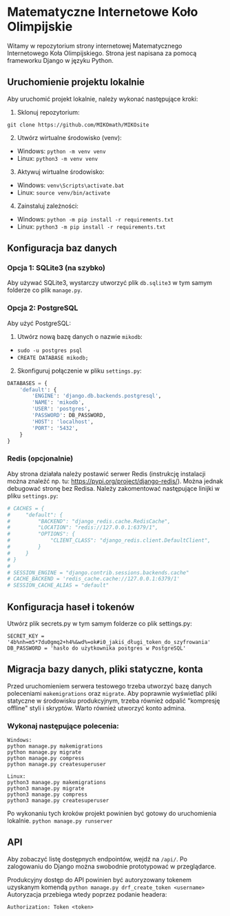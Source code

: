 # Matematyczne Internetowe Koło Olimpijskie

Witamy w repozytorium strony internetowej Matematycznego Internetowego Koła Olimpijskiego. Strona jest napisana za pomocą frameworku Django w języku Python.

## Uruchomienie projektu lokalnie

Aby uruchomić projekt lokalnie, należy wykonać następujące kroki:

1. Sklonuj repozytorium:

``git clone https://github.com/MIKOmath/MIKOsite``

2. Utwórz wirtualne środowisko (venv):
- Windows: `python -m venv venv`
- Linux: `python3 -m venv venv`

3. Aktywuj wirtualne środowisko:
- Windows: `venv\Scripts\activate.bat`
- Linux: `source venv/bin/activate`

4. Zainstaluj zależności:
- Windows: `python -m pip install -r requirements.txt`
- Linux: `python3 -m pip install -r requirements.txt`

## Konfiguracja baz danych

### Opcja 1: SQLite3 (na szybko)
Aby używać SQLite3, wystarczy utworzyć plik `db.sqlite3` w tym samym folderze co plik `manage.py`.

### Opcja 2: PostgreSQL
Aby użyć PostgreSQL:

1. Utwórz nową bazę danych o nazwie `mikodb`:
- ``sudo -u postgres psql``
- ``CREATE DATABASE mikodb;``
2. Skonfiguruj połączenie w pliku `settings.py`:
```python
DATABASES = {
    'default': {
        'ENGINE': 'django.db.backends.postgresql',
        'NAME': 'mikodb',
        'USER': 'postgres',
        'PASSWORD': DB_PASSWORD,
        'HOST': 'localhost',
        'PORT': '5432',
    }
}
```

### Redis (opcjonalnie)
Aby strona działała należy postawić serwer Redis (instrukcję instalacji można znaleźć np. tu: https://pypi.org/project/django-redis/). Można jednak debugować stronę bez Redisa. 
Należy zakomentować następujące linijki w pliku `settings.py`:
```python
# CACHES = {
#     "default": {
#         "BACKEND": "django_redis.cache.RedisCache",
#         "LOCATION": "redis://127.0.0.1:6379/1",
#         "OPTIONS": {
#             "CLIENT_CLASS": "django_redis.client.DefaultClient",
#         }
#     }
# }
# 
# SESSION_ENGINE = "django.contrib.sessions.backends.cache"
# CACHE_BACKEND = 'redis_cache.cache://127.0.0.1:6379/1'
# SESSION_CACHE_ALIAS = "default"

```
## Konfiguracja haseł i tokenów
Utwórz plik secrets.py w tym samym folderze co plik settings.py:
```
SECRET_KEY = '4b%nh=m5*7du0gmq2+h4%&wd%=ok#i0_jakiś_długi_token_do_szyfrowania'
DB_PASSWORD = 'hasło do użytkownika postgres w PostgreSQL'
```

## Migracja bazy danych, pliki statyczne, konta
Przed uruchomieniem serwera testowego trzeba utworzyć bazę danych poleceniami `makemigrations` oraz `migrate`.
Aby poprawnie wyświetlać pliki statyczne w środowisku produkcyjnym, trzeba również odpalić "kompresję offline" styli i skryptów.
Warto również utworzyć konto admina.

### Wykonaj następujące polecenia:
```
Windows:
python manage.py makemigrations
python manage.py migrate
python manage.py compress
python manage.py createsuperuser

Linux:
python3 manage.py makemigrations
python3 manage.py migrate
python3 manage.py compress
python3 manage.py createsuperuser
```

Po wykonaniu tych kroków projekt powinien być gotowy do uruchomienia lokalnie. 
``python manage.py runserver``

## API
Aby zobaczyć listę dostępnych endpointów, wejdź na `/api/`. Po zalogowaniu do Django można swobodnie prototypować w przeglądarce. 

Produkcyjny dostęp do API powinien być autoryzowany tokenem uzyskanym komendą
``python manage.py drf_create_token <username>``
Autoryzacja przebiega wtedy poprzez podanie headera:
```
Authorization: Token <token>
```
